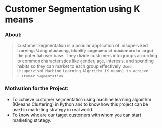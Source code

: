 # Customer Segmentation using K means
### About:
> Customer Segmentation is a popular application of unsupervised learning. Using clustering, identify segments of customers to target the potential user base. They divide customers into groups according to common characteristics like gender, age, interests, and spending habits so they can market to each group effectively. `Used Unsupervised Machine Learning Algorithm (K means) to achieve Customer Segmentation`.

### Motivation for the Project:
- To achieve customer segmentation using machine learning algorithm (KMeans Clustering) in Python and to know how this project can be used in marketing strategy in real world.
- To know who are our target customers with whom you can start marketing strategy.

